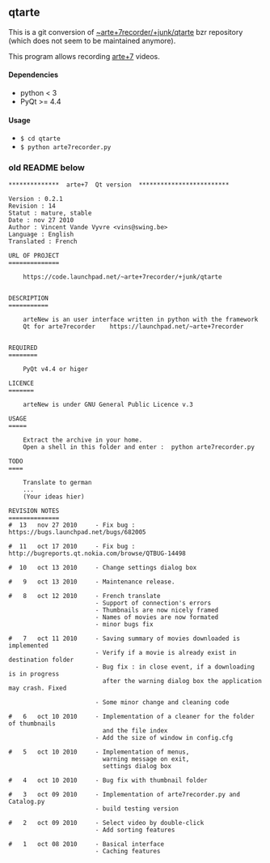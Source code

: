 ## qtarte

This is a git conversion of [~arte+7recorder/+junk/qtarte](https://launchpad.net/~arte+7recorder/+archive/ppa) bzr repository (which
does not seem to be maintained anymore).

This program allows recording [arte+7](http://videos.arte.tv) videos.

#### Dependencies

 * python < 3
 * PyQt >= 4.4

#### Usage

 * `$ cd qtarte`
 * `$ python arte7recorder.py`



### old README below



    **************  arte+7  Qt version  *************************
    
    Version : 0.2.1
    Revision : 14
    Statut : mature, stable
    Date : nov 27 2010
    Author : Vincent Vande Vyvre <vins@swing.be>
    Language : English
    Translated : French
    
    URL OF PROJECT
    ==============
    
        https://code.launchpad.net/~arte+7recorder/+junk/qtarte
    
    
    DESCRIPTION
    ===========
    
        arteNew is an user interface written in python with the framework
        Qt for arte7recorder    https://launchpad.net/~arte+7recorder
    
    
    REQUIRED
    ========
    
        PyQt v4.4 or higer
    
    LICENCE
    =======
    
        arteNew is under GNU General Public Licence v.3
    
    USAGE
    =====
    
        Extract the archive in your home.
        Open a shell in this folder and enter :  python arte7recorder.py
    
    TODO
    ====
    
        Translate to german
        ...
        (Your ideas hier)
    
    REVISION NOTES
    ==============
    #  13   nov 27 2010     - Fix bug : https://bugs.launchpad.net/bugs/682005
    
    #  11   oct 17 2010     - Fix bug : http://bugreports.qt.nokia.com/browse/QTBUG-14498
    
    #  10   oct 13 2010     - Change settings dialog box
    
    #   9   oct 13 2010     - Maintenance release.
    
    #   8   oct 12 2010     - French translate
                            - Support of connection's errors
                            - Thumbnails are now nicely framed
                            - Names of movies are now formated
                            - minor bugs fix
    
    #   7   oct 11 2010     - Saving summary of movies downloaded is implemented
                            - Verify if a movie is already exist in destination folder
                            - Bug fix : in close event, if a downloading is in progress
                              after the warning dialog box the application may crash. Fixed
    
                            - Some minor change and cleaning code
    
    #   6   oct 10 2010     - Implementation of a cleaner for the folder of thumbnails
                              and the file index
                            - Add the size of window in config.cfg
    
    #   5   oct 10 2010     - Implementation of menus,
                              warning message on exit,
                              settings dialog box
    
    #   4   oct 10 2010     - Bug fix with thumbnail folder
    
    #   3   oct 09 2010     - Implementation of arte7recorder.py and Catalog.py
                            - build testing version
    
    #   2   oct 09 2010     - Select video by double-click
                            - Add sorting features
    
    #   1   oct 08 2010     - Basical interface
                            - Caching features
